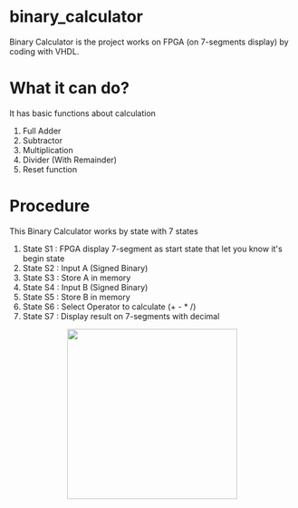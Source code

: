 # binary_calculator
Binary Calculator is the project works on FPGA (on 7-segments display) by coding with VHDL.

# What it can do?
It has basic functions about calculation
1. Full Adder
2. Subtractor
3. Multiplication
4. Divider (With Remainder)
5. Reset function

# Procedure
This Binary Calculator works by state with 7 states
1. State S1 : FPGA display 7-segment as start state that let you know it's begin state
2. State S2 : Input A (Signed Binary)
3. State S3 : Store A in memory
4. State S4 : Input B (Signed Binary)
5. State S5 : Store B in memory
6. State S6 : Select Operator to calculate (+ - * /)
7. State S7 : Display result on 7-segments with decimal

<p align="center">
  <img width="300" height="300" src="[https://picsum.photos/460/300](https://github.com/Cutecatdoingcutething/binary_calculator/blob/main/nothing/LOGO-KMUTNB.png)">
</p>
